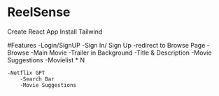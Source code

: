 # ReelSense

Create React App
Install Tailwind

#Features
    -Login/SignUP 
        -Sign In/ Sign Up
        -redirect to Browse Page
    -Browse
        -Main Movie
            -Trailer in Background
            -Title & Description
            -Movie Suggestions
                -Movielist * N

    -Netflix GPT
        -Search Bar
        -Movie Suggestions
